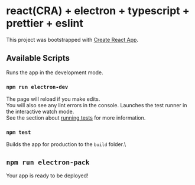 # react(CRA) + electron + typescript + prettier + eslint 

This project was bootstrapped with [Create React App](https://github.com/facebook/create-react-app).

## Available Scripts

 Runs the app in the development mode.

### `npm run electron-dev`

  The page will reload if you make edits.\
  You will also see any lint errors in the console.
  Launches the test runner in the interactive watch mode.\
  See the section about [running tests](https://facebook.github.io/create-react-app/docs/running-tests) for more information.

### `npm test`

  Builds the app for production to the `build` folder.\

## `npm run electron-pack`
  Your app is ready to be deployed!
